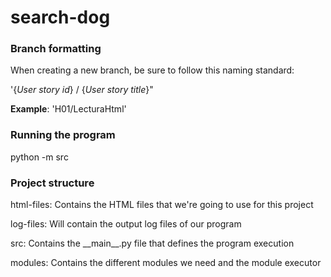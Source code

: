 # search-dog

### Branch formatting

When creating a new branch, be sure to follow this naming standard:

'{*User story id*} / {*User story title*}"

**Example**: 'H01/LecturaHtml'


### Running the program

python -m src


### Project structure

html-files: Contains the HTML files that we're going to use for this project

log-files: Will contain the output log files of our program

src: Contains the \_\_main\_\_.py file that defines the program execution

modules: Contains the different modules we need and the module executor
